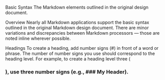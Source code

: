 Basic Syntax
The Markdown elements outlined in the original design document.

Overview
Nearly all Markdown applications support the basic syntax outlined in the original Markdown design document. There are minor variations and discrepancies between Markdown processors — those are noted inline wherever possible.

Headings
To create a heading, add number signs (#) in front of a word or phrase. The number of number signs you use should correspond to the heading level. For example, to create a heading level three (<h3>), use three number signs (e.g., ### My Header).

